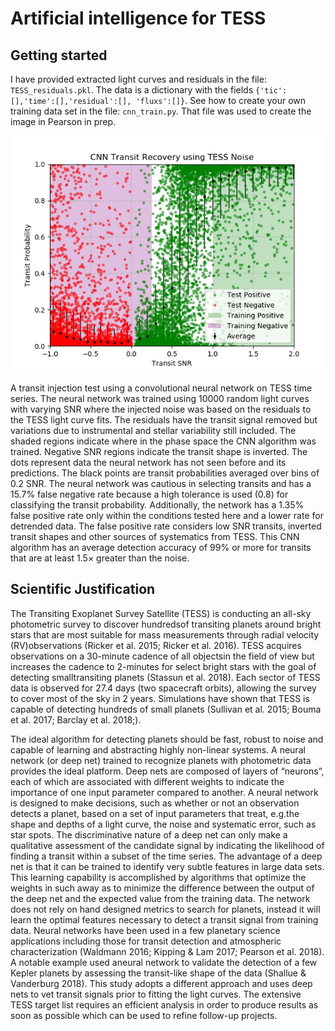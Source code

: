# Artificial intelligence for TESS

## Getting started

I have provided extracted light curves and residuals in the file: `TESS_residuals.pkl`. The data is a dictionary 
with the fields ```{'tic':[],'time':[],'residual':[], 'fluxs':[]}```. See how to create your own training data set in the file: `cnn_train.py`. That file was used to create the image in Pearson in prep.

![](tess_ai_recovery.png)

A transit injection test using a convolutional neural network on TESS time series.  The neural network was trained using 10000 random light curves with varying SNR where the injected noise was based on the residuals to the TESS light curve fits.  The residuals have the transit signal removed but variations due to instrumental and stellar variability still included.  The shaded regions indicate where in the phase space the CNN algorithm was trained.  Negative SNR regions indicate the transit shape is inverted.  The dots represent data the neural network has not seen before and its predictions.  The black points are transit probabilities averaged over bins of 0.2 SNR. The neural network was cautious in selecting transits and has a 15.7% false negative rate because a high tolerance is used (0.8) for classifying the transit probability.  Additionally, the network has a 1.35% false positive rate only within the conditions tested here and a lower rate for detrended data.  The false positive rate considers low SNR transits,  inverted transit shapes and other sources of systematics from TESS. This CNN algorithm has an average detection accuracy of 99% or more for transits that are at least 1.5× greater than the noise.



## Scientific Justification 
The Transiting Exoplanet Survey Satellite (TESS) is conducting an all-sky photometric survey to discover hundredsof transiting planets around bright stars that are most suitable for mass measurements through radial velocity (RV)observations (Ricker et al. 2015; Ricker et al. 2016).  TESS acquires observations on a 30-minute cadence of all objectsin  the  field  of  view  but  increases  the  cadence  to  2-minutes  for  select  bright  stars  with  the  goal  of  detecting  smalltransiting planets (Stassun et al. 2018).  Each sector of TESS data is observed for 27.4 days (two spacecraft orbits), allowing the survey to cover most of the sky in 2 years.  Simulations have shown that TESS is capable of detecting hundreds of small planets (Sullivan et al. 2015; Bouma et al. 2017; Barclay et al. 2018;).  

The ideal algorithm for detecting planets should be fast, robust to noise and capable of learning and abstracting highly non-linear systems. A neural network (or deep net) trained to recognize planets with photometric data provides the ideal platform.  Deep nets are composed of layers of “neurons”, each of which are associated with different weights to  indicate  the  importance  of  one  input  parameter  compared  to  another. A  neural  network  is  designed  to  make decisions, such as whether or not an observation detects a planet, based on a set of input parameters that treat, e.g.the shape and depths of a light curve, the noise and systematic error, such as star spots. The discriminative nature of a deep net can only make a qualitative assessment of the candidate signal by indicating the likelihood of finding a transit within a subset of the time series.  The advantage of a deep net is that it can be trained to identify very subtle features in large data sets.  This learning capability is accomplished by algorithms that optimize the weights in such away as to minimize the difference between the output of the deep net and the expected value from the training data. The network does not rely on hand designed metrics to search for planets, instead it will learn the optimal features necessary to detect a transit signal from training data. Neural networks have been used in a few planetary science applications including those for transit detection and atmospheric characterization (Waldmann 2016; Kipping & Lam 2017; Pearson et al. 2018).  A notable example used aneural network to validate the detection of a few Kepler planets by assessing the transit-like shape of the data (Shallue & Vanderburg 2018).  This study adopts a different approach and uses deep nets to vet transit signals prior to fitting the light curves.  The extensive TESS target list requires an efficient analysis in order to produce results as soon as possible which can be used to refine follow-up projects.

